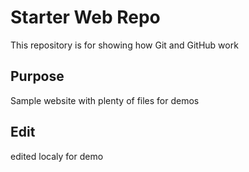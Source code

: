 # Starter Web Repo

This repository is for showing how Git and GitHub work

## Purpose

Sample website with plenty of files for demos

## Edit
edited localy for demo